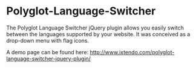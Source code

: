 Polyglot-Language-Switcher
==========================

The Polyglot Language Switcher jQuery plugin allows you easily switch between the languages supported by your website. It was conceived as a drop-down menu with flag icons.

A demo page can be found here: http://www.ixtendo.com/polyglot-language-switcher-jquery-plugin/